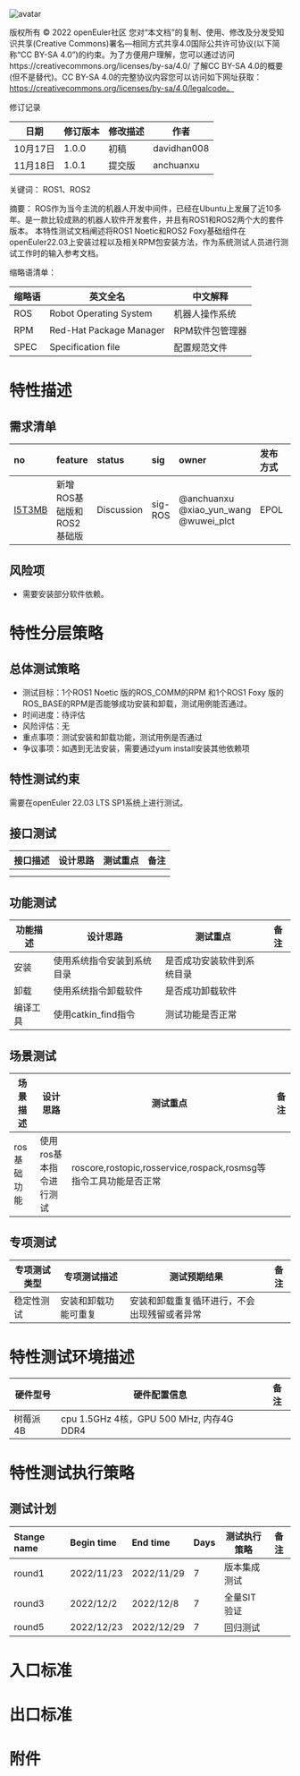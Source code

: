 ![avatar](../images/openEuler.png)

版权所有 © 2022  openEuler社区
 您对“本文档”的复制、使用、修改及分发受知识共享(Creative Commons)署名—相同方式共享4.0国际公共许可协议(以下简称“CC BY-SA 4.0”)的约束。为了方便用户理解，您可以通过访问https://creativecommons.org/licenses/by-sa/4.0/ 了解CC BY-SA 4.0的概要 (但不是替代)。CC BY-SA 4.0的完整协议内容您可以访问如下网址获取：https://creativecommons.org/licenses/by-sa/4.0/legalcode。

 修订记录

| 日期 | 修订版本     | 修改描述  | 作者 |
| ---- | ----------- | -------- | ---- |
| 10月17日|  1.0.0    |  初稿     | davidhan008 |
|  11月18日 |  1.0.1 |     提交版      |   anchuanxu       |

关键词： ROS1、ROS2

 
摘要：
ROS作为当今主流的机器人开发中间件，已经在Ubuntu上发展了近10多年。是一款比较成熟的机器人软件开发套件，并且有ROS1和ROS2两个大的套件版本。
本特性测试文档阐述将ROS1 Noetic和ROS2 Foxy基础组件在openEuler22.03上安装过程以及相关RPM包安装方法，作为系统测试人员进行测试工作时的输入参考文档。


缩略语清单：

| 缩略语 | 英文全名 | 中文解释 |
| ------ | -------- | -------- |
|  ROS   |Robot Operating System    |  机器人操作系统        |
|   RPM     |Red-Hat Package Manager|RPM软件包管理器          |
|SPEC|Specification file|配置规范文件|


# 特性描述
<!-- 主要介绍特性实现的背景、功能以及作用 -->

## 需求清单
|no|feature|status|sig|owner|发布方式|涉及软件包列表|
|:----|:---|:---|:--|:----|:----|:----|
|[I5T3MB](https://gitee.com/openeuler/release-management/issues/I5T3MB)| 	新增ROS基础版和ROS2基础版   | Discussion   |sig-ROS   | @anchuanxu @xiao_yun_wang @wuwei_plct    | EPOL    | [ros_comm](https://gitee.com/src-openeuler/ros_comm), [ros2_base](https://gitee.com/src-openeuler/ros2_base)    |

## 风险项
<!-- 主要描述特性已知风险项 -->
- 需要安装部分软件依赖。

# 特性分层策略
## 总体测试策略
<!-- 主要描述特性的整体测试策略，主要开展哪些测试(接口/功能/场景/专项) -->
- 测试目标：1个ROS1 Noetic 版的ROS_COMM的RPM 和1个ROS1 Foxy 版的ROS_BASE的RPM是否能够成功安装和卸载，测试用例能否通过。
- 时间进度：待评估
- 风险评估：无
- 重点事项：测试安装和卸载功能，测试用例是否通过
- 争议事项：如遇到无法安装，需要通过yum install安装其他依赖项


## 特性测试约束
<!-- 主要描述特性测试的约束条件 -->

需要在openEuler 22.03 LTS SP1系统上进行测试。

## 接口测试
<!-- 主要描述接口级测试策略及测试设计思路 -->
| 接口描述 | 设计思路 | 测试重点 | 备注 |
| ------- | ------- | ------- | ---- |
|         |         |         |      |
|         |         |         |      |

## 功能测试
<!-- 主要描述特性提供的功能的测试策略及测试思路 -->
| 功能描述 | 设计思路 | 测试重点 | 备注 |
| ------- | ------- | ------- | ---- |
|   安装   |使用系统指令安装到系统目录|是否成功安装软件到系统目录|      |
|   卸载   |使用系统指令卸载软件|是否成功卸载软件         |      |
|   编译工具|使用catkin_find指令| 测试功能是否正常|        |

## 场景测试
<!-- 主要描述对特性使用的主要场景的测试策略及测试思路 -->
| 场景描述 | 设计思路 | 测试重点 | 备注 |
| ------- | ------- | ------- | ---- |
|   ros基础功能 | 使用ros基本指令进行测试        |roscore,rostopic,rosservice,rospack,rosmsg等指令工具功能是否正常 |      |

## 专项测试
<!-- 主要描述其他专项测试,如安全测试 稳定性测试 性能测试 兼容性测试等 -->
| 专项测试类型 | 专项测试描述 | 测试预期结果 | 备注 |
| ----------- | ----------- | ----------- | ---- |
|    稳定性测试         |安装和卸载功能可重复             | 安装和卸载重复循环进行，不会出现残留或者异常  |      |

# 特性测试环境描述
<!-- 主要描述执行测试的硬件信息 -->
| 硬件型号 | 硬件配置信息 | 备注 |
| -------- | ------------ | ---- |
|   树莓派4B       | cpu 1.5GHz 4核，GPU 500 MHz, 内存4G DDR4 |      |

# 特性测试执行策略

## 测试计划
<!-- 测试执行策略主要描述该轮次执行的分层策略中的测试项 -->
| Stange name   | Begin time | End time   | Days | 测试执行策略                   | 备注   |
| :------------ | :--------- | :--------- | ---- | ----------------------------- | ------ |
|     round1          |  2022/11/23          |2022/11/29            | 7     | 版本集成测试                               |        |
|     round3           |   2022/12/2         |  2022/12/8          |7      |   全量SIT验证                            |        |
|     round5           |   2022/12/23         |2022/12/29            |  7    |   回归测试                            |        |

# 入口标准

# 出口标准

# 附件
